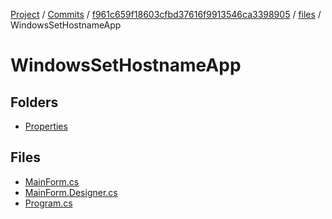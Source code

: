 [Project](../../../../index.md) / [Commits](../../../index.md) / [f961c659f18603cfbd37616f9913546ca3398905](../../index.md) / [files](../index.md) / WindowsSetHostnameApp


# WindowsSetHostnameApp

## Folders

- [Properties](./Properties/index.md)

## Files

- [MainForm.cs](./MainForm.cs.md)
- [MainForm.Designer.cs](./MainForm.Designer.cs.md)
- [Program.cs](./Program.cs.md)

